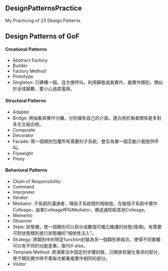 ## DesignPatternsPractice

My Practicing of 23 Design Patterns

## Design Patterns of GoF

#### Creational Patterns
- Abstract Factory
- Builder
- Factory Method
- Prototype
- Singleton: 只建構一個，且方便呼叫。利用靜態成員實作，屬實作類別，類似於全域變數，要小心過度濫用。

#### Structural Patterns
- Adapter
- Bridge: 將抽象與實作分離，分別擁有自己的介面。適合用於兩者關係是多對多交叉組合時。
- Composite
- Decorator
- Facade: 用一個類別包覆所有需要的子系統，整合為單一個互動介面提供呼叫。
- Flyweight
- Proxy

#### Behavioral Patterns
- Chain of Responsibility
- Command
- Interpreter
- Iterator
- Mediator: 子系統的溝通者，降低子系統間的相依姓。在每個子系統中實作Colleage，由某Colleage呼叫Mediator，傳送通知給其他Colleage。
- Memento
- Observer
- State: 狀態機，使一個類別可以拆分成數個可獨立維護的狀態(情境)。有需要可對狀態類別進行狀態機的"相依性注入"。
- Strategy: 將類別中的特定function封裝為另一個類別來組合，使得不同實體可以有不同的功能差異，取代if-else。
- Template Method: 將演算法中固定的步驟封裝，只開放有變化需求的部分，使子類別實作時不需每次都重複實作相同的部分。
- Visitor

